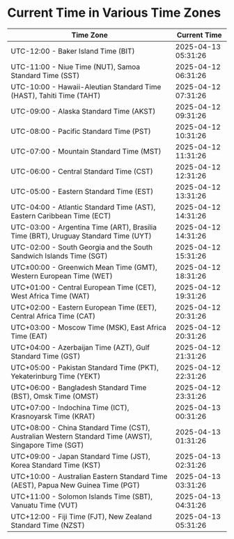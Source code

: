 # Current Time in Various Time Zones

| Time Zone | Current Time |
|-----------|--------------|
| UTC-12:00 - Baker Island Time (BIT) | 2025-04-13 05:31:26 |
| UTC-11:00 - Niue Time (NUT), Samoa Standard Time (SST) | 2025-04-12 06:31:26 |
| UTC-10:00 - Hawaii-Aleutian Standard Time (HAST), Tahiti Time (TAHT) | 2025-04-12 07:31:26 |
| UTC-09:00 - Alaska Standard Time (AKST) | 2025-04-12 09:31:26 |
| UTC-08:00 - Pacific Standard Time (PST) | 2025-04-12 10:31:26 |
| UTC-07:00 - Mountain Standard Time (MST) | 2025-04-12 11:31:26 |
| UTC-06:00 - Central Standard Time (CST) | 2025-04-12 12:31:26 |
| UTC-05:00 - Eastern Standard Time (EST) | 2025-04-12 13:31:26 |
| UTC-04:00 - Atlantic Standard Time (AST), Eastern Caribbean Time (ECT) | 2025-04-12 14:31:26 |
| UTC-03:00 - Argentina Time (ART), Brasília Time (BRT), Uruguay Standard Time (UYT) | 2025-04-12 14:31:26 |
| UTC-02:00 - South Georgia and the South Sandwich Islands Time (SGT) | 2025-04-12 15:31:26 |
| UTC±00:00 - Greenwich Mean Time (GMT), Western European Time (WET) | 2025-04-12 18:31:26 |
| UTC+01:00 - Central European Time (CET), West Africa Time (WAT) | 2025-04-12 19:31:26 |
| UTC+02:00 - Eastern European Time (EET), Central Africa Time (CAT) | 2025-04-12 20:31:26 |
| UTC+03:00 - Moscow Time (MSK), East Africa Time (EAT) | 2025-04-12 20:31:26 |
| UTC+04:00 - Azerbaijan Time (AZT), Gulf Standard Time (GST) | 2025-04-12 21:31:26 |
| UTC+05:00 - Pakistan Standard Time (PKT), Yekaterinburg Time (YEKT) | 2025-04-12 22:31:26 |
| UTC+06:00 - Bangladesh Standard Time (BST), Omsk Time (OMST) | 2025-04-12 23:31:26 |
| UTC+07:00 - Indochina Time (ICT), Krasnoyarsk Time (KRAT) | 2025-04-13 00:31:26 |
| UTC+08:00 - China Standard Time (CST), Australian Western Standard Time (AWST), Singapore Time (SGT) | 2025-04-13 01:31:26 |
| UTC+09:00 - Japan Standard Time (JST), Korea Standard Time (KST) | 2025-04-13 02:31:26 |
| UTC+10:00 - Australian Eastern Standard Time (AEST), Papua New Guinea Time (PGT) | 2025-04-13 03:31:26 |
| UTC+11:00 - Solomon Islands Time (SBT), Vanuatu Time (VUT) | 2025-04-13 04:31:26 |
| UTC+12:00 - Fiji Time (FJT), New Zealand Standard Time (NZST) | 2025-04-13 05:31:26 |

